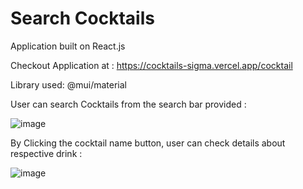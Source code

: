 # Search Cocktails 
Application built on React.js

Checkout Application at : https://cocktails-sigma.vercel.app/cocktail

Library used: @mui/material

User can search Cocktails from the search bar provided :

![image](https://user-images.githubusercontent.com/107784718/184889897-d682d8d8-051c-413f-b2b7-5e1be14d2852.png)

By Clicking the cocktail name button, user can check details about respective drink :

![image](https://user-images.githubusercontent.com/107784718/185145327-8a699483-b9a8-4ce6-bd41-2d2609f95d52.png)
